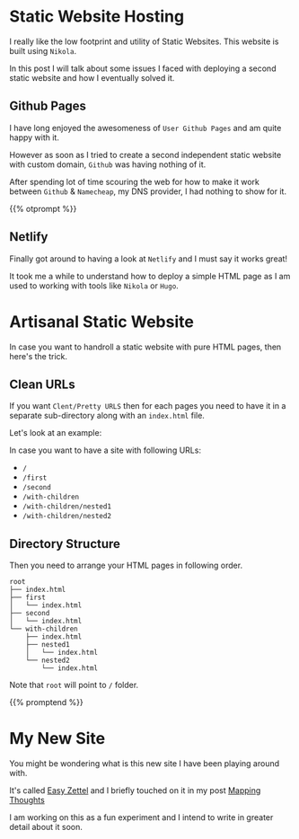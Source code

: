 <!--
.. title: Second Static Website
.. slug: second-static-website
.. date: 2020-11-03 23:56:24 UTC+01:00
.. tags:  off-topic
.. category: 
.. link: 
.. description: How to host static website using Netlify as alternative to Github Pages. Artisanal Static Website with Clean URLs or Pretty URLs. Sneak Peek to Easy Zettel.
.. type: text
-->


# Static Website Hosting

I really like the low footprint and utility of Static Websites. This website is built using `Nikola`.

In this post I will talk about some issues I faced with deploying a second static website and how I eventually solved it.

## Github Pages
I have long enjoyed the awesomeness of `User Github Pages` and am quite happy with it.

However as soon as I tried to create a second independent static website with custom domain, `Github` was having nothing of it.

After spending lot of time scouring the web for how to make it work between `Github` & `Namecheap`, my DNS provider, I had nothing to show for it.

{{% otprompt %}}

## Netlify
Finally got around to having a look at `Netlify` and I must say it works great!

It took me a while to understand how to deploy a simple HTML page as I am used to working with tools like `Nikola` or `Hugo`.

# Artisanal Static Website
In case you want to handroll a static website with pure HTML pages, then here's the trick.

## Clean URLs
If you want `Clent/Pretty URLS` then for each pages you need to have it in a separate sub-directory along with an `index.html` file.

Let's look at an example:

In case you want to have a site with following URLs:

- `/`
- `/first`
- `/second`
- `/with-children`
- `/with-children/nested1`
- `/with-children/nested2`

## Directory Structure
Then you need to arrange your HTML pages in following order.
```text
root
├── index.html
├── first
│   └── index.html
├── second
│   └── index.html
└── with-children
    ├── index.html
    ├── nested1
    │   └── index.html
    └── nested2
        └── index.html
```

Note that `root` will point to `/` folder.

{{% promptend %}}

# My New Site

You might be wondering what is this new site I have been playing around with.

It's called [Easy Zettel](//www.easy-zettel.com) and I briefly touched on it in my post [Mapping Thoughts](https://last-ent.com/posts/mapping-thoughts/)

I am working on this as a fun experiment and I intend to write in greater detail about it soon.
